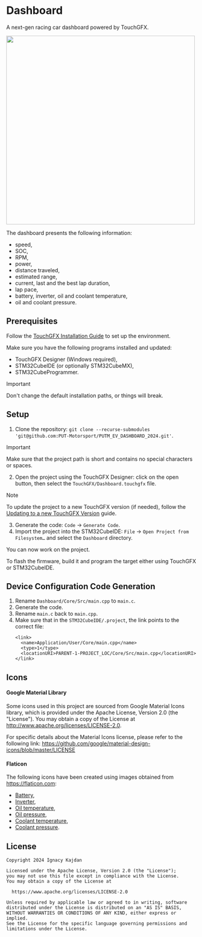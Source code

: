 # Dashboard

A next-gen racing car dashboard powered by TouchGFX.

<img width="500" src="https://github.com/PUT-Motorsport/PUTM_EV_DASHBOARD_2024/assets/28950897/880ac114-cadb-45ca-99b1-776ad6b42841">

The dashboard presents the following information:
- speed,
- SOC,
- RPM,
- power,
- distance traveled,
- estimated range,
- current, last and the best lap duration,
- lap pace,
- battery, inverter, oil and coolant temperature,
- oil and coolant pressure.

## Prerequisites

Follow the [TouchGFX Installation Guide](https://support.touchgfx.com/docs/introduction/installation) to set up the environment.

Make sure you have the following programs installed and updated:

- TouchGFX Designer (Windows required),
- STM32CubeIDE (or optionally STM32CubeMX),
- STM32CubeProgrammer.

> [!IMPORTANT]
> Don't change the default installation paths, or things will break.

## Setup

1. Clone the repository: `git clone --recurse-submodules 'git@github.com:PUT-Motorsport/PUTM_EV_DASHBOARD_2024.git'`.

> [!IMPORTANT]
> Make sure that the project path is short and contains no special characters or spaces.

2. Open the project using the TouchGFX Designer: click on the open button, then select the `TouchGFX/Dashboard.touchgfx` file.

> [!NOTE]
> To update the project to a new TouchGFX version (if needed), follow the [Updating to a new TouchGFX Version](https://support.touchgfx.com/docs/miscellaneous/updating-to-a-new-touchgfx-version) guide.

3. Generate the code: `Code` → `Generate Code`.
4. Import the project into the STM32CubeIDE: `File` → `Open Project from Filesystem…` and select the `Dashboard` directory.

You can now work on the project.

To flash the firmware, build it and program the target either using TouchGFX or STM32CubeIDE.


## Device Configuration Code Generation

1. Rename `Dashboard/Core/Src/main.cpp` to `main.c`.
2. Generate the code.
3. Rename `main.c` back to `main.cpp`.
4. Make sure that in the `STM32CubeIDE/.project`, the link points to the correct file:
    ```
    <link>
      <name>Application/User/Core/main.cpp</name>
      <type>1</type>
      <locationURI>PARENT-1-PROJECT_LOC/Core/Src/main.cpp</locationURI>
    </link>
    ```

## Icons

#### Google Material Library

Some icons used in this project are sourced from Google Material Icons library, which is provided under the Apache License, Version 2.0 (the "License"). You may obtain a copy of the License at http://www.apache.org/licenses/LICENSE-2.0.

For specific details about the Material Icons license, please refer to the following link: https://github.com/google/material-design-icons/blob/master/LICENSE

#### Flaticon

The following icons have been created using images obtained from <https://flaticon.com>:

- [Battery](https://www.flaticon.com/free-icon/battery_1626494),
- [Inverter](https://www.flaticon.com/free-icon/thunder_2682835),
- [Oil temperature](https://www.flaticon.com/free-icon/hot-water_11590055),
- [Oil pressure](https://www.flaticon.com/free-icon/pressure-gauge_15322629),
- [Coolant temperature](https://www.flaticon.com/free-icon/engine-coolant_95134),
- [Coolant pressure](https://www.flaticon.com/free-icon/pressure-gauge_7808070).

## License

    Copyright 2024 Ignacy Kajdan

    Licensed under the Apache License, Version 2.0 (the "License");
    you may not use this file except in compliance with the License.
    You may obtain a copy of the License at

      https://www.apache.org/licenses/LICENSE-2.0

    Unless required by applicable law or agreed to in writing, software
    distributed under the License is distributed on an "AS IS" BASIS,
    WITHOUT WARRANTIES OR CONDITIONS OF ANY KIND, either express or implied.
    See the License for the specific language governing permissions and
    limitations under the License.
